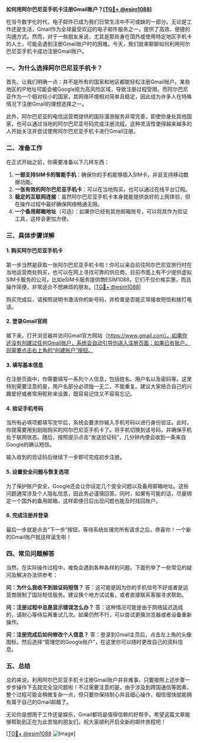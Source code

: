 **如何用阿尔巴尼亚手机卡注册Gmail账户？[[TG💪+ @esim1088](https://t.me/s/esim1088)]**

在当今数字化时代，电子邮件已成为我们日常生活中不可或缺的一部分。无论是工作还是生活，Gmail作为全球最受欢迎的电子邮件服务之一，提供了高效、便捷的沟通方式。然而，对于一些朋友来说，尤其是那些身在国外或使用特定地区手机卡的人士，可能会遇到注册Gmail账户时的困难。今天，我们就来聊聊如何利用阿尔巴尼亚手机卡成功注册Gmail账户。

### 一、为什么选择阿尔巴尼亚手机卡？

首先，让我们明确一点：并不是所有的国家和地区都能轻松注册Gmail账户。某些地区的IP地址可能会被Google视为高风险区域，导致注册过程受阻。而阿尔巴尼亚作为一个相对较小的国家，其网络环境相对简单且稳定，因此成为许多人在特殊情况下注册Gmail的理想选择之一。

此外，阿尔巴尼亚的电信运营商提供的国际漫游服务非常完善，即使你身处其他国家，也可以通过当地的阿尔巴尼亚号码完成注册流程。这种灵活性使得越来越多的人开始关注并尝试使用阿尔巴尼亚手机卡进行Gmail注册。

### 二、准备工作

在正式开始之前，你需要准备以下几样东西：

1. **一部支持SIM卡的智能手机**：确保你的手机能够插入SIM卡，并且支持移动数据功能。
2. **一张有效的阿尔巴尼亚手机卡**：可以在当地购买，也可以通过在线平台订购。
3. **稳定的互联网连接**：虽然阿尔巴尼亚手机卡本身就能提供良好的上网体验，但在操作过程中最好确保网络畅通无阻。
4. **一个备用邮箱地址**（可选）：如果你已经有其他邮箱账号，可以将其作为验证工具，这样会更加方便。

### 三、具体步骤详解

#### 1. 购买阿尔巴尼亚手机卡

第一步当然是获取一张阿尔巴尼亚手机卡啦！你可以亲自前往阿尔巴尼亚旅行时在当地运营商处购买，也可以在网上寻找可靠的供应商。目前市面上有不少提供虚拟SIM卡服务的公司，比如eSIM卡服务提供商ESIM1088，它们不仅价格实惠，而且操作简便，非常适合不想麻烦的朋友。[[TG💪+ @esim1088](https://t.me/s/esim1088)]

购买完成后，请按照说明书激活你的新号码，并检查是否能正常接收短信和拨打电话。

#### 2. 登录Gmail官网

接下来，打开浏览器并访问Gmail官方网站（https://www.gmail.com）。如果你还没有创建过任何Gmail账户，系统会自动引导你进入注册页面；如果已有账户，则需要点击右上角的“创建账户”按钮。

#### 3. 填写基本信息

在注册页面中，你需要填写一系列个人信息，包括姓名、用户名以及密码等。这里特别需要注意的是，用户名部分必须独一无二，不能重复。建议大家结合自己的兴趣爱好或者常用昵称来设置，既容易记住又不容易忘记。

#### 4. 验证手机号码

当所有必填项都填写完毕后，系统会要求你输入手机号码以进行身份验证。此时，你就需要用到刚刚购买的阿尔巴尼亚手机卡了。将手机切换到该号码，并确保手机处于联网状态。随后，按照提示点击“发送验证码”，几分钟内便会收到一条来自Google的确认短信。

输入收到的验证码后继续下一步即可完成初步注册。

#### 5. 设置安全问题与恢复选项

为了保护账户安全，Google还会让你设定几个安全问题以及备用邮箱地址。这些问题通常涉及个人隐私信息，因此务必谨慎回答。同时，如果有可能的话，尽量绑定一个国外的备用邮箱，这样即便日后出现问题也能及时找回账户。

#### 6. 完成注册并登录

最后一步就是点击“下一步”按钮，等待系统处理完所有请求之后，恭喜你！一个新的Gmail账户就这样诞生啦！

### 四、常见问题解答

当然，在实际操作过程中，难免会遇到各种各样的问题。下面列举了一些常见的疑问及解决办法供参考：

**问：为什么我收不到验证码短信？**
答：这可能是因为你的手机信号不好或者是运营商限制了国际短信服务。建议换个地方试试看，或者直接联系客服寻求帮助。

**问：注册过程中总是显示错误怎么办？**
答：这种情况可能是由于网络延迟造成的，请耐心等待后再重试几次。如果仍然不行，可以尝试更换浏览器或者设备重新操作。

**问：注册完成后如何修改个人信息？**
答：登录到Gmail主页后，点击左上角的头像图标，然后选择“管理您的Google账户”，在这里你可以随时更改自己的资料信息。

### 五、总结

总的来说，利用阿尔巴尼亚手机卡注册Gmail账户并非难事，只要按照上述步骤一步步操作下去就完全没问题啦！不过需要注意的是，由于涉及到跨国通信等因素，整个过程可能会稍微复杂一点，但只要你保持耐心并且细心操作，相信很快就能拥有属于自己的Gmail邮箱了。

无论你是想用于工作还是娱乐，Gmail都将是值得信赖的好帮手。希望这篇文章能够帮助到正在为此苦恼的朋友们，祝大家顺利开启全新的邮件旅程吧！

[[TG💪+ @esim1088](https://t.me/s/esim1088) ![Image](https://i.postimg.cc/4NQfJmqS/Snipaste-2025-05-13-00-14-12.png)]